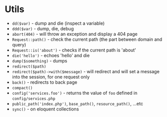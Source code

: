 # Utils

* `dd($var)` - dump and die (inspect a variable)
* `ddd($var)` - dump, die, debug
* `abort(404)` - will throw an exception and display a 404 page
* `Request::path()`  - check the current path (the part between domain and query)
* `Request::is('about')` - checks if the current path is 'about'
* `die('hello')` - echoes 'hello' and die
* `dump($something)` - dumps
* `redirect($path)`
* `redirect($path)->with($message)` - will redirect and will set a message into the session, for one request only
* `back()` - redirects to back page
* `compact()`
* `config('services.foo')` - returns the value of `foo` defined in `config/services.php`
* `public_path('index.php')`, `base_path()`, `resource_path()`, ...etc
* `sync()` - on eloquent collections